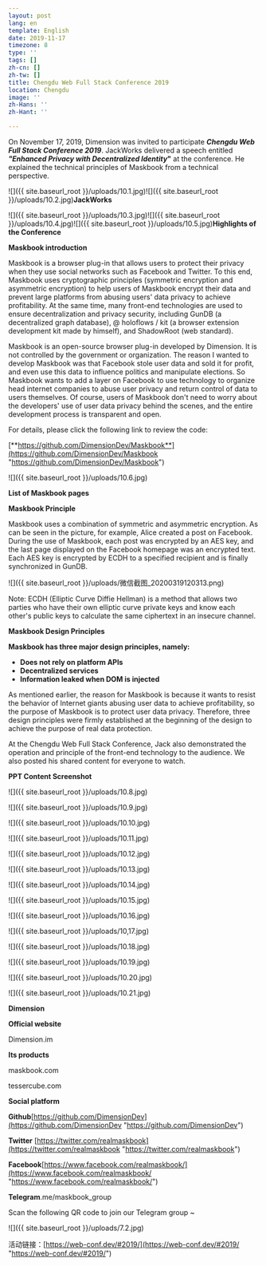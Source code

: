 ```yaml
---
layout: post
lang: en
template: English
date: 2019-11-17
timezone: 8
type: ''
tags: []
zh-cn: []
zh-tw: []
title: Chengdu Web Full Stack Conference 2019
location: Chengdu
image: ''
zh-Hans: ''
zh-Hant: ''

---
```

On November 17, 2019, Dimension was invited to participate **_Chengdu Web Full Stack Conference 2019_**. JackWorks delivered a speech entitled **_"Enhanced Privacy with Decentralized Identity_"** at the conference. He explained the technical principles of Maskbook from a technical perspective.

![]({{ site.baseurl_root }}/uploads/10.1.jpg)![]({{ site.baseurl_root }}/uploads/10.2.jpg)**JackWorks**

![]({{ site.baseurl_root }}/uploads/10.3.jpg)![]({{ site.baseurl_root }}/uploads/10.4.jpg)![]({{ site.baseurl_root }}/uploads/10.5.jpg)**Highlights of the Conference**

**Maskbook introduction**

Maskbook is a browser plug-in that allows users to protect their privacy when they use social networks such as Facebook and Twitter. To this end, Maskbook uses cryptographic principles (symmetric encryption and asymmetric encryption) to help users of Maskbook encrypt their data and prevent large platforms from abusing users' data privacy to achieve profitability. At the same time, many front-end technologies are used to ensure decentralization and privacy security, including GunDB (a decentralized graph database), @ holoflows / kit (a browser extension development kit made by himself), and ShadowRoot (web standard).

Maskbook is an open-source browser plug-in developed by Dimension. It is not controlled by the government or organization. The reason I wanted to develop Maskbook was that Facebook stole user data and sold it for profit, and even use this data to influence politics and manipulate elections. So Maskbook wants to add a layer on Facebook to use technology to organize head internet companies to abuse user privacy and return control of data to users themselves. Of course, users of Maskbook don't need to worry about the developers' use of user data privacy behind the scenes, and the entire development process is transparent and open.

For details, please click the following link to review the code:

[**https://github.com/DimensionDev/Maskbook**](https://github.com/DimensionDev/Maskbook "https://github.com/DimensionDev/Maskbook")

![]({{ site.baseurl_root }}/uploads/10.6.jpg)

**List of Maskbook pages**

**Maskbook Principle**

Maskbook uses a combination of symmetric and asymmetric encryption. As can be seen in the picture, for example, Alice created a post on Facebook. During the use of Maskbook, each post was encrypted by an AES key, and the last page displayed on the Facebook homepage was an encrypted text. Each AES key is encrypted by ECDH to a specified recipient and is finally synchronized in GunDB.

![]({{ site.baseurl_root }}/uploads/微信截图_20200319120313.png)

Note: ECDH (Elliptic Curve Diffie Hellman) is a method that allows two parties who have their own elliptic curve private keys and know each other's public keys to calculate the same ciphertext in an insecure channel.

**Maskbook Design Principles**

**Maskbook has three major design principles, namely:**

* **Does not rely on platform APIs**
* **Decentralized services**
* **Information leaked when DOM is injected**

As mentioned earlier, the reason for Maskbook is because it wants to resist the behavior of Internet giants abusing user data to achieve profitability, so the purpose of Maskbook is to protect user data privacy. Therefore, three design principles were firmly established at the beginning of the design to achieve the purpose of real data protection.

At the Chengdu Web Full Stack Conference, Jack also demonstrated the operation and principle of the front-end technology to the audience. We also posted his shared content for everyone to watch.

**PPT Content Screenshot**

![]({{ site.baseurl_root }}/uploads/10.8.jpg)

![]({{ site.baseurl_root }}/uploads/10.9.jpg)

![]({{ site.baseurl_root }}/uploads/10.10.jpg)

![]({{ site.baseurl_root }}/uploads/10.11.jpg)

![]({{ site.baseurl_root }}/uploads/10.12.jpg)

![]({{ site.baseurl_root }}/uploads/10.13.jpg)

![]({{ site.baseurl_root }}/uploads/10.14.jpg)

![]({{ site.baseurl_root }}/uploads/10.15.jpg)

![]({{ site.baseurl_root }}/uploads/10.16.jpg)

![]({{ site.baseurl_root }}/uploads/10,17.jpg)

![]({{ site.baseurl_root }}/uploads/10.18.jpg)

![]({{ site.baseurl_root }}/uploads/10.19.jpg)

![]({{ site.baseurl_root }}/uploads/10.20.jpg)

![]({{ site.baseurl_root }}/uploads/10.21.jpg)

**Dimension**

**Official website**

Dimension.im

**Its products**

maskbook.com

tessercube.com

**Social platform**

**Github**[https://github.com/DimensionDev](https://github.com/DimensionDev "https://github.com/DimensionDev")

**Twitter** [https://twitter.com/realmaskbook](https://twitter.com/realmaskbook "https://twitter.com/realmaskbook")

**Facebook**[https://www.facebook.com/realmaskbook/](https://www.facebook.com/realmaskbook/ "https://www.facebook.com/realmaskbook/")

**Telegram**.me/maskbook_group

Scan the following QR code to join our Telegram group \~

![]({{ site.baseurl_root }}/uploads/7.2.jpg)

活动链接：[https://web-conf.dev/#2019/](https://web-conf.dev/#2019/ "https://web-conf.dev/#2019/")
